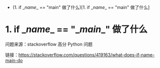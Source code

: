 + (1. if \__name__ == "main" 做了什么)[1. if \__name__ == "main" 做了什么]


# 1. if \__name__ == "\__main__" 做了什么

问题来源：stackoverflow 高分 Python 问题

链接：https://stackoverflow.com/questions/419163/what-does-if-name-main-do